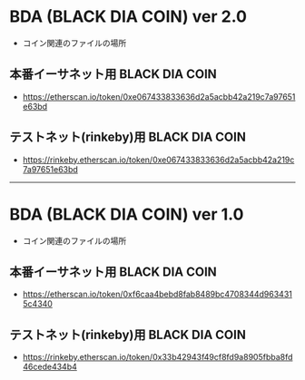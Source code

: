 # BDA (BLACK DIA COIN) ver 2.0

* コイン関連のファイルの場所

## 本番イーサネット用 BLACK DIA COIN

* https://etherscan.io/token/0xe067433833636d2a5acbb42a219c7a97651e63bd

## テストネット(rinkeby)用 BLACK DIA COIN

* https://rinkeby.etherscan.io/token/0xe067433833636d2a5acbb42a219c7a97651e63bd


---


# BDA (BLACK DIA COIN) ver 1.0

* コイン関連のファイルの場所

## 本番イーサネット用 BLACK DIA COIN

* https://etherscan.io/token/0xf6caa4bebd8fab8489bc4708344d9634315c4340

## テストネット(rinkeby)用 BLACK DIA COIN

* https://rinkeby.etherscan.io/token/0x33b42943f49cf8fd9a8905fbba8fd46cede434b4
